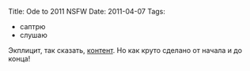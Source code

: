 Title: Ode to 2011 NSFW
Date: 2011-04-07
Tags: 
  - саптрю
  - слушаю

<div class="text">Экплицит, так сказать, <a href="http://vimeo.com/20260130">контент</a>. Но как круто сделано от начала и до конца!</div>